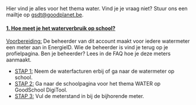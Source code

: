 Hier vind je alles voor het thema water. Vind je je vraag niet? Stuur ons een mailtje op gsdt@goodplanet.be.

#### <u> 1. Hoe meet je het waterverbruik op school? </u> 

<u>Voorbereiding:</u> De beheerder van dit account maakt voor iedere watermeter een meter aan in EnergieID. Wie de beheerder is vind je terug op je profielpagina. Ben je beheerder? Lees in de FAQ hoe je deze meters aanmaakt.
* <u>STAP 1:</u> Neem de waterfacturen erbij of ga naar de watermeter op school. 
* <u>STAP 2:</u> Ga naar de schoolpagina voor het thema WATER op GoodSchool DigiTool. 
* <u>STAP 3:</u> Vul de meterstand in bij de bijhorende meter. 
